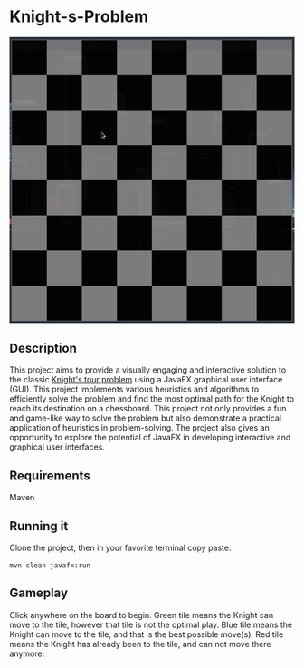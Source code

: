 # Knight-s-Problem
![](https://github.com/ogi28/Knight-s-Problem/blob/main/Screenshots/Gameplay.gif)

## Description
This project aims to provide a visually engaging and interactive solution to the classic [Knight's tour problem](https://en.wikipedia.org/wiki/Knight%27s_tour) using a JavaFX graphical user interface (GUI). This project implements various heuristics and algorithms to efficiently solve the problem and find the most optimal path for the Knight to reach its destination on a chessboard. This project not only provides a fun and game-like way to solve the problem but also demonstrate a practical application of heuristics in problem-solving. The project also gives an opportunity to explore the potential of JavaFX in developing interactive and graphical user interfaces.

## Requirements
Maven

## Running it
Clone the project, then in your favorite terminal copy paste:
```
mvn clean javafx:run
```

## Gameplay
Click anywhere on the board to begin.
Green tile means the Knight can move to the tile, however that tile is not the optimal play.
Blue tile means the Knight can move to the tile, and that is the best possible move(s).
Red tile means the Knight has already been to the tile, and can not move there anymore.
